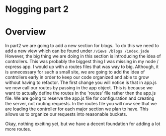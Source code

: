 Nogging part 2
================

Overview
================

In part2 we are going to add a new section for blogs.  To do this we need to add a new view which can be found under
`/views
   /blogs
      /index.jade`
However, the big thing we are doing in this section is introducing the idea of controllers.  This was probably the biggest thing I was missing in my node / express app.  I would up with a routes files that was way to big.  Although, it is unnecessary for such a small site, we are going to add the idea of controllers early in order to keep our code organized and able to grow without having to refactor.  The first change you will notice is that in app.js we now call our routes by passing in the app object.  This is because we want to actually define the routes in the 'routes' file rather then the app.js file.  We are going to reserve the app.js file for configuration and creating the server, not routing requests.  In the routes file you will now see that we are loading the controller for each major section we plan to have.  This allows us to organize our requests into reasonable buckets.

Okay, nothing exciting yet, but we have a decent foundation for adding a lot more routes.